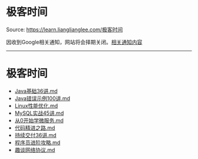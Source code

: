 # 极客时间 

Source: https://learn.lianglianglee.com/极客时间

因收到Google相关通知，网站将会择期关闭。[相关通知内容](https://lumendatabase.org/notices/44265620)

---

# 极客时间

* [Java基础36讲.md](/极客时间/Java基础36讲.md)
* [Java错误示例100讲.md](/极客时间/Java错误示例100讲.md)
* [Linux性能优化.md](/极客时间/Linux性能优化.md)
* [MySQL实战45讲.md](/极客时间/MySQL实战45讲.md)
* [从0开始学微服务.md](/极客时间/从0开始学微服务.md)
* [代码精进之路.md](/极客时间/代码精进之路.md)
* [持续交付36讲.md](/极客时间/持续交付36讲.md)
* [程序员进阶攻略.md](/极客时间/程序员进阶攻略.md)
* [趣谈网络协议.md](/极客时间/趣谈网络协议.md)